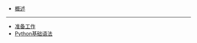<!-- docs/_sidebar.md -->

<div class="sidebar-content">

* [概述](/?id=概述)
---
* [准备工作](/python/python-prepare.md)
* [Python基础语法](/python/python-basic.md)
<div>